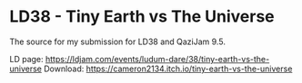 # LD38 - Tiny Earth vs The Universe
The source for my submission for LD38 and QaziJam 9.5.

LD page: https://ldjam.com/events/ludum-dare/38/tiny-earth-vs-the-universe
Download: https://cameron2134.itch.io/tiny-earth-vs-the-universe
